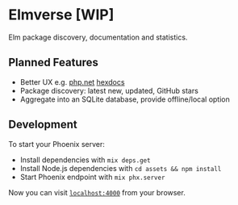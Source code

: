 # Elmverse [WIP]

Elm package discovery, documentation and statistics.

## Planned Features

* Better UX e.g. [php.net](http://php.net.manual/en) [hexdocs](https://hexdocs.pm)
* Package discovery: latest new, updated, GitHub stars
* Aggregate into an SQLite database, provide offline/local option

## Development

To start your Phoenix server:

* Install dependencies with `mix deps.get`
* Install Node.js dependencies with `cd assets && npm install`
* Start Phoenix endpoint with `mix phx.server`

Now you can visit [`localhost:4000`](http://localhost:4000) from your browser.
